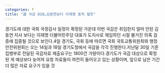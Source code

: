 ```yaml
---
categories: f
title: "道 국감 D10…김동연보다 이재명 표적 될듯"
---
```

경기도에 대한 국회 국정감사 일정이 확정된 가운데 이번 국감은 취임한지 얼마 안된 김동연 지사 보다는 이재명 더불어민주당 대표가 도지사로 재임하던 시절 불거진 의혹 검증에 집중될 것으로 보인다.4일 경기도, 국회 등에 따르면 국회 국토교통위원회와 행정안전위원회는 오는 14일과 18일 경기도청에서 국감을 각각 진행한다.지난달 30일 기준 집행부로 전달된 국감자료 제출요구는 1800건 가량이다.경기도가 국감 대상으로 확정된 게 예상보다 늦어져 요청 자료들이 여전히 들어오고 있는 상황이며, 앞으로 남은 기간 더 많은 자료 요구가 있을 것